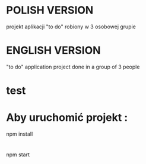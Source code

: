 # POLISH VERSION
projekt aplikacji "to do" robiony w 3 osobowej grupie

# ENGLISH VERSION
"to do" application project done in a group of 3 people
# test
# Aby uruchomić projekt : 
 npm install
 #
 npm start